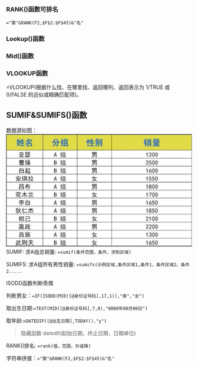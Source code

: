 ### RANK()函数可排名
`="第"&RANK(F2,$F$2:$F$45)&"名"`
### Lookup()函数

### Mid()函数

### VLOOKUP函数
=VLOOKUP(根据什么找、在哪里找、返回哪列、返回表示为 1/TRUE 或 0/FALSE 的近似或精确匹配项)。

## SUMIF&SUMIFS()函数 
数据源如图：
![输入图片说明](/imgs/2022-11-14/kGoiSYXG8BaTI9QQ.png)
SUMIF:
求A组总销量:
`=sumif(条件范围，条件，求和区域)`

SUMIFS:
求A组所有男性销量:
`=sumifs(示例区域,条件区域1,条件1，条件区域2，条件2.....`

ISODD函数判断奇偶

判断男女：`=IF(ISODD(MID([@身份证号码],17,1)),"男","女")`

取出生日期:`=TEXT(MID([@身份证号码],7,8),"0000年00月00日")`

取年龄:`=DATEDIF([@出生日期],TODAY(),"y")`
> 隐藏函数
datedif(起始日期，终止日期，日期单位)


RANK()排名: `=rank(值，范围，升或降)`

字符串拼接：`="第"&RANK(F2,$F$2:$F$45)&"名" `



<!--stackedit_data:
eyJoaXN0b3J5IjpbLTEwNDgyMDQ2ODUsLTk3MDUyNjY5NywtND
g3ODc1Njk1LC0xNzkwMDY1NjI1LC0xNjc0MTgwNDIwLC0xMDg1
MjI4MjgwLC0yMDcwMjgzNjExXX0=
-->